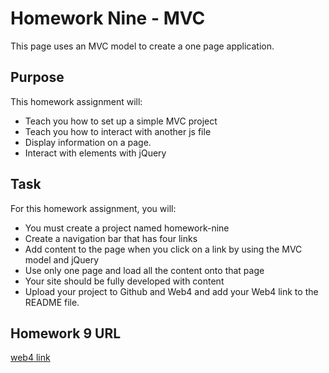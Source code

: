 # Homework Nine - MVC

This page uses an MVC model to create a one page application.

## Purpose

This homework assignment will:

* Teach you how to set up a simple MVC project
* Teach you how to interact with another js file
* Display information on a page. 
* Interact with elements with jQuery

## Task

For this homework assignment, you will:

* You must create a project named homework-nine
* Create a navigation bar that has four links 
* Add content to the page when you click on a link by using the MVC model and jQuery
* Use only one page and load all the content onto that page 
* Your site should be fully developed with content
* Upload your project to Github and Web4 and add your Web4 link to the README file. 

## Homework 9 URL

[web4 link](https://in-info-web4.informatics.iupui.edu/~jinipier/homework-nine)
